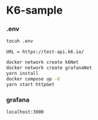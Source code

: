 # K6-sample

### .env
``` bash
tocuh .env
```

```
URL = https://test-api.k6.io/
```

``` bash
docker network create k6Net
docker network create grafanaNet
yarn install
docker compose up -d
yarn start httpGet
```


### grafana
``` bash
localhost:3000
```

